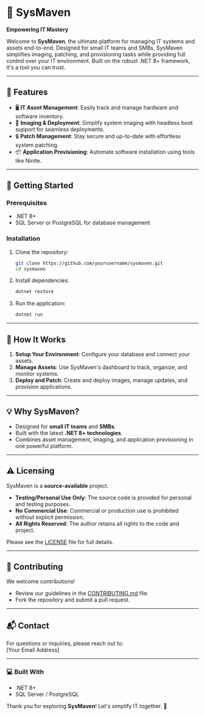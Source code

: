 # 🌟 **SysMaven**  
**Empowering IT Mastery**  

Welcome to **SysMaven**, the ultimate platform for managing IT systems and assets end-to-end. Designed for small IT teams and SMBs, SysMaven simplifies imaging, patching, and provisioning tasks while providing full control over your IT environment. Built on the robust .NET 8+ framework, it's a tool you can trust.  

---

## 🚀 **Features**

- 🖥️ **IT Asset Management**: Easily track and manage hardware and software inventory.  
- 💽 **Imaging & Deployment**: Simplify system imaging with headless boot support for seamless deployments.  
- 🔒 **Patch Management**: Stay secure and up-to-date with effortless system patching.  
- 📦 **Application Provisioning**: Automate software installation using tools like Ninite.  

---

## 📖 **Getting Started**

### **Prerequisites**

- .NET 8+  
- SQL Server or PostgreSQL for database management  

### **Installation**

1. Clone the repository:  
   ```bash
   git clone https://github.com/yourusername/sysmaven.git
   cd sysmaven
   ```
2. Install dependencies:  
   ```bash
   dotnet restore
   ```
3. Run the application:  
   ```bash
   dotnet run
   ```

---

## 🔧 **How It Works**

1. **Setup Your Environment**: Configure your database and connect your assets.  
2. **Manage Assets**: Use SysMaven's dashboard to track, organize, and monitor systems.  
3. **Deploy and Patch**: Create and deploy images, manage updates, and provision applications.  

---

## 💡 **Why SysMaven?**

- Designed for **small IT teams** and **SMBs**.  
- Built with the latest **.NET 8+ technologies**.  
- Combines asset management, imaging, and application provisioning in one powerful platform.  

---

## ⚠️ **Licensing**

SysMaven is a **source-available** project.  

- **Testing/Personal Use Only**: The source code is provided for personal and testing purposes.  
- **No Commercial Use**: Commercial or production use is prohibited without explicit permission.  
- **All Rights Reserved**: The author retains all rights to the code and project.  

Please see the [LICENSE](LICENSE) file for full details.  

---

## 🤝 **Contributing**

We welcome contributions!  

- Review our guidelines in the [CONTRIBUTING.md](CONTRIBUTING.md) file.  
- Fork the repository and submit a pull request.  

---

## 📬 **Contact**

For questions or inquiries, please reach out to:  
[Your Email Address]  

---

### 💻 **Built With**

- .NET 8+  
- SQL Server / PostgreSQL  

Thank you for exploring **SysMaven**! Let's simplify IT together. 🌟
